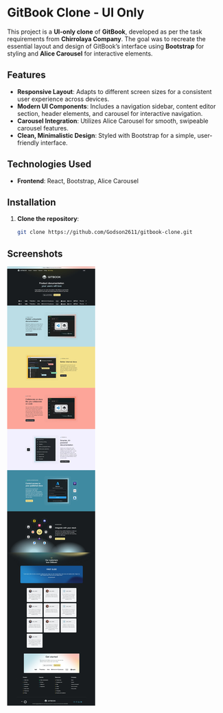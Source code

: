 # GitBook Clone - UI Only

This project is a **UI-only clone** of **GitBook**, developed as per the task requirements from **Chirrolaya Company**. The goal was to recreate the essential layout and design of GitBook’s interface using **Bootstrap** for styling and **Alice Carousel** for interactive elements.

## Features

- **Responsive Layout**: Adapts to different screen sizes for a consistent user experience across devices.
- **Modern UI Components**: Includes a navigation sidebar, content editor section, header elements, and carousel for interactive navigation.
- **Carousel Integration**: Utilizes Alice Carousel for smooth, swipeable carousel features.
- **Clean, Minimalistic Design**: Styled with Bootstrap for a simple, user-friendly interface.

## Technologies Used

- **Frontend**: React, Bootstrap, Alice Carousel

## Installation

1. **Clone the repository**:

   ```bash
   git clone https://github.com/Godson2611/gitbook-clone.git
   ```

## Screenshots

![App Screenshot](/client/src/assets/Screenshot_gitbook_clone.jpeg)
